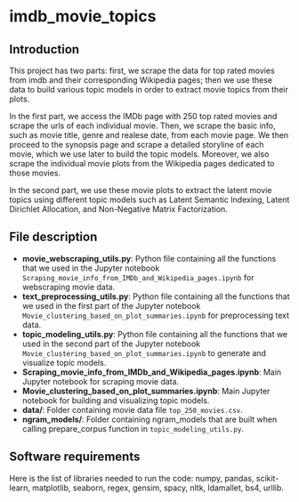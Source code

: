 # imdb_movie_topics

## Introduction

This project has two parts: first, we scrape the data for top rated movies from imdb and their corresponding Wikipedia pages; then we use these data to build various topic models in order to extract movie topics from their plots. 

In the first part, we access the IMDb page with 250 top rated movies and scrape the urls of each individual movie. Then, we scrape the basic info, such as movie title, genre and realese date, from each movie page. We then proceed to the synopsis page and scrape a detailed storyline of each movie, which we use later to build the topic models. Moreover, we also scrape the individual movie plots from the Wikipedia pages dedicated to those movies. 

In the second part, we use these movie plots to extract the latent movie topics using different topic models such as Latent Semantic Indexing, Latent Dirichlet Allocation, and Non-Negative Matrix Factorization.

## File description

-  **movie_webscraping_utils.py**: Python file containing all the functions that we used in the Jupyter notebook `Scraping_movie_info_from_IMDb_and_Wikipedia_pages.ipynb` for webscraping movie data.
-  **text_preprocessing_utils.py**: Python file containing all the functions that we used in the first part of the Jupyter notebook `Movie_clustering_based_on_plot_summaries.ipynb` for preprocessing text data.
-  **topic_modeling_utils.py**: Python file containing all the functions that we used in the second part of the Jupyter notebook `Movie_clustering_based_on_plot_summaries.ipynb` to generate and visualize topic models.
-  **Scraping_movie_info_from_IMDb_and_Wikipedia_pages.ipynb**: Main Jupyter notebook for scraping movie data.
-  **Movie_clustering_based_on_plot_summaries.ipynb**: Main Jupyter notebook for building and visualizing topic models.
-  **data/**: Folder containing movie data file `top_250_movies.csv`.
-  **ngram_models/**: Folder containing ngram_models that are built when calling prepare_corpus function in `topic_modeling_utils.py`.

## Software requirements
Here is the list of libraries needed to run the code: numpy, pandas, scikit-learn, matplotlib, seaborn, regex, gensim, spacy, nltk, ldamallet, bs4, urllib.
